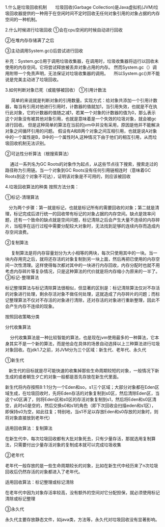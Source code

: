 1.什么是垃圾回收机制
      垃圾回收(Garbage Collection)是Java虚拟机(JVM)垃圾回收器提供的一种用于在空闲时间不定时回收无任何对象引用的对象占据的内存空间的一种机制。

2.什么时候进行垃圾回收
①会在cpu空闲的时候自动进行回收 　

②在堆内存存储满了之后 　

③主动调用System.gc()后尝试进行回收

补充：System.gc()用于调用垃圾收集器，在调用时，垃圾收集器将运行以回收未使用的内存空间。它将尝试释放被丢弃对象占用的内存。 然而System.gc（）调用附带一个免责声明，无法保证对垃圾收集器的调用。 　所以System.gc()并不能说是完美主动进了垃圾回收。

3.如何判断对象已死（或能够被回收）
①引用计数法

     简单的来说就是判断对象的引用数量。实现方式：给对象共添加一个引用计数器，每当有引用对他进行引用时，计数器的值就加1，当引用失效，也就是不在执行此对象，它的计数器的值随之减1，若某一个对象的计数器的值为0，那么表示这个对象没有被其他对象引用，也就是意味着是一个失效的垃圾对象，就会被gc进行回收。 但是这种简单的算法在当前的jvm中并没有采用，原因是他并不能解决对象之间循环引用的问题。 假设有A和B两个对象之间互相引用，也就是说A对象中的一个属性是B，B中的一个属性时A,这种情况下由于他们的相互引用，从而垃圾回收机制无法识别。

②可达性分析算法（根搜索算法）

    通过一系列名为GC Roots的对象作为起点，从这些节点往下搜索，搜索走过的路径称为引用链。当一个对象到GC Roots没有任何引用链相连时（意味着GC Roots到这个对象不可达），证明该对象是不可用的，则应该被回收

4.垃圾回收算法的种类
按照方法分类：

①标记-清理算法

   分为两个步骤：第一就是标记，也就是标记所有的需要回收的对象；第二就是清理，标记完成后进行统一的回收带有标记的对象占据的内存空间。缺点是效率问题，还有一个致命的缺点就是空间问题，标记清除之后会产生大量不连续的内存碎片，当程序在运行过程中需要分配较大对象时，无法找到足够的连续内存而造成内存空间浪费。

②复制算法

     复制算法是将内存容量划分为大小相等的两块，每次只使用其中的一块。当一块内存用完之后，就将还存活的对象复制到另一块上面，然后再把已使用的内存空间一次性清理。这样使得每次都对其中的一块进行内存回收，内存分配时也就不用考虑内存碎片等复杂情况，只是这种算法的代价就是将内存缩小为原来的一半了。
③标记-整理算法

标记整理算法与标记清除算法很相似，但显著的区别是：标记清除算法仅对不存活的对象进行处理，剩余存活对象不做任何处理，这就造成了内存碎片的问题；而标记整理算法不仅对不存活的对象进行清除，还对存活的对象进行重新整理，因此不会产生内存不连续的现象。

按照回收策略分类

分代收集算法

    分代收集算法是一种比较智能的算法，也是现在jvm使用最多的一种算法，它本身其实不是一个新的算法，而是他会在具体的场景自动选择以上三种算法进行垃圾对象回收。在jdk1.7之前，对JVM分为三个区域：新生代、老年代、永久代

①新生代

   新生代的目标就是尽可能快速的收集掉那些生命周期较短的对象，一般情况下新生成的或者朝生夕亡的对象一般都是首先存放在新生代里面。

新生代将内存按照8:1:1分为一个Eden和so，s1三个区域；大部分对象都在Eden区域生成，在垃圾回收时，先将Eden存活的对象复制到s0区，然后清除Eden区，当这个s0区满了，则将Eden区和s0区的存活对象复制到s1，然后将Eden和s0区清空，此时s0是空的，然后交换s0和s1的角色（即下次回收会扫描eden和s1区），即保持s0为空，如此往复；特别地，当s1不足以存放Eden和s0存放的对象时，则将对象直接放到老年代）

适用回收算法：复制算法

在新生代中，每次垃圾回收都有大批对象死去，只有少量存活，那就选用复制算法，只需要付出少量存活对象的复制成本就可以完成垃圾收集

②老年代

老年代一般存放的是一些生命周期较长的对象，比如在新生代中经历来了n次垃圾回收后仍然存活的对象都进入了老年代。

适用回收算法：标记整理或标记清除

在老年代中因为对象存活率较高，没有额外的空间对它分配担保，就必须使用标记清除或标记整理

③永久代

永久代主要存放静态文件，如java类，方法等，永久代对垃圾回收没有显著影响。


